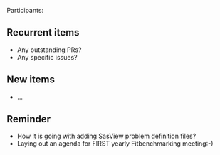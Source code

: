 Participants: 

Recurrent items
----------------
* Any outstanding PRs?
* Any specific issues?

New items
---------
* ...

Reminder
--------
* How it is going with adding SasView problem definition files?
* Laying out an agenda for FIRST yearly Fitbenchmarking meeting:-)
